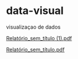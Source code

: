 # data-visual
 visualizaçao de dados

[Relatório_sem_título (1).pdf](https://github.com/Gabriel1Vitor/data-visual/files/7789348/Relatorio_sem_titulo.1.pdf)

[Relatório_sem_título.pdf](https://github.com/Gabriel1Vitor/data-visual/files/7789349/Relatorio_sem_titulo.pdf)

